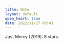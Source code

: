 ```yaml
---
title: Note
layout: default
open_heart: true
date: 2022/11/27 00:43
---
```


Just Mercy (2019): 8 stars.
